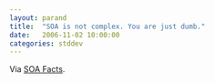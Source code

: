```yaml
---
layout: parand
title:  "SOA is not complex. You are just dumb."
date:   2006-11-02 10:00:00
categories: stddev
---
```

Via [SOA Facts](/web/20101222035732/http://soafacts.com/).
